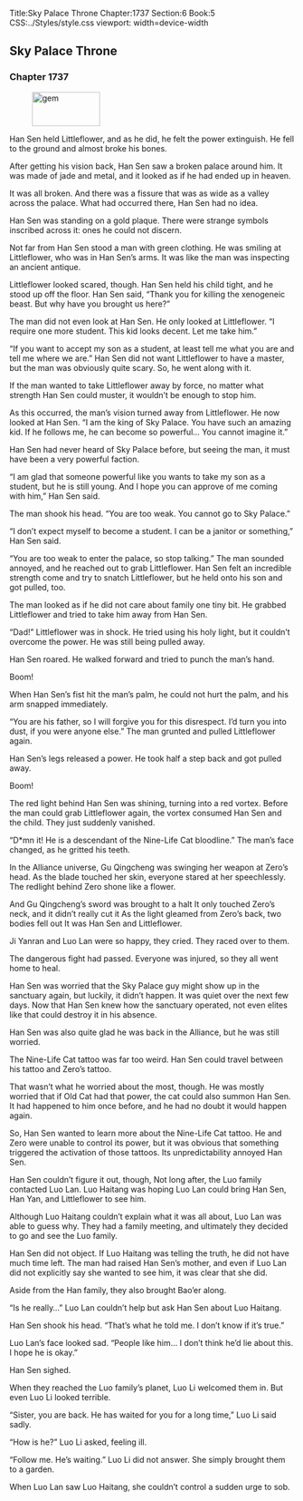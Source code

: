 Title:Sky Palace Throne 
Chapter:1737 
Section:6 
Book:5 
CSS:../Styles/style.css 
viewport: width=device-width
  
## Sky Palace Throne
### Chapter 1737 
<figure>
	<img src="../Images/gem.gif" alt="gem" id="gem" width="120" height="60" />
</figure>
  

  
  Han Sen held Littleflower, and as he did, he felt the power extinguish. He fell to the ground and almost broke his bones.

After getting his vision back, Han Sen saw a broken palace around him. It was made of jade and metal, and it looked as if he had ended up in heaven.

It was all broken. And there was a fissure that was as wide as a valley across the palace. What had occurred there, Han Sen had no idea.

Han Sen was standing on a gold plaque. There were strange symbols inscribed across it: ones he could not discern.

Not far from Han Sen stood a man with green clothing. He was smiling at Littleflower, who was in Han Sen’s arms. It was like the man was inspecting an ancient antique.

Littleflower looked scared, though. Han Sen held his child tight, and he stood up off the floor. Han Sen said, “Thank you for killing the xenogeneic beast. But why have you brought us here?”

The man did not even look at Han Sen. He only looked at Littleflower. “I require one more student. This kid looks decent. Let me take him.”

“If you want to accept my son as a student, at least tell me what you are and tell me where we are.” Han Sen did not want Littleflower to have a master, but the man was obviously quite scary. So, he went along with it.

If the man wanted to take Littleflower away by force, no matter what strength Han Sen could muster, it wouldn’t be enough to stop him.

As this occurred, the man’s vision turned away from Littleflower. He now looked at Han Sen. “I am the king of Sky Palace. You have such an amazing kid. If he follows me, he can become so powerful… You cannot imagine it.”

Han Sen had never heard of Sky Palace before, but seeing the man, it must have been a very powerful faction.

“I am glad that someone powerful like you wants to take my son as a student, but he is still young. And I hope you can approve of me coming with him,” Han Sen said.

The man shook his head. “You are too weak. You cannot go to Sky Palace.”

“I don’t expect myself to become a student. I can be a janitor or something,” Han Sen said.

“You are too weak to enter the palace, so stop talking.” The man sounded annoyed, and he reached out to grab Littleflower. Han Sen felt an incredible strength come and try to snatch Littleflower, but he held onto his son and got pulled, too.

The man looked as if he did not care about family one tiny bit. He grabbed Littleflower and tried to take him away from Han Sen.

“Dad!” Littleflower was in shock. He tried using his holy light, but it couldn’t overcome the power. He was still being pulled away.

Han Sen roared. He walked forward and tried to punch the man’s hand.

Boom!

When Han Sen’s fist hit the man’s palm, he could not hurt the palm, and his arm snapped immediately.

“You are his father, so I will forgive you for this disrespect. I’d turn you into dust, if you were anyone else.” The man grunted and pulled Littleflower again.

Han Sen’s legs released a power. He took half a step back and got pulled away.

Boom!

The red light behind Han Sen was shining, turning into a red vortex. Before the man could grab Littleflower again, the vortex consumed Han Sen and the child. They just suddenly vanished.

“D*mn it! He is a descendant of the Nine-Life Cat bloodline.” The man’s face changed, as he gritted his teeth.

In the Alliance universe, Gu Qingcheng was swinging her weapon at Zero’s head. As the blade touched her skin, everyone stared at her speechlessly. The redlight behind Zero shone like a flower.

And Gu Qingcheng’s sword was brought to a halt It only touched Zero’s neck, and it didn’t really cut it As the light gleamed from Zero’s back, two bodies fell out It was Han Sen and Littleflower.

Ji Yanran and Luo Lan were so happy, they cried. They raced over to them.

The dangerous fight had passed. Everyone was injured, so they all went home to heal.

Han Sen was worried that the Sky Palace guy might show up in the sanctuary again, but luckily, it didn’t happen. It was quiet over the next few days. Now that Han Sen knew how the sanctuary operated, not even elites like that could destroy it in his absence.

Han Sen was also quite glad he was back in the Alliance, but he was still worried.

The Nine-Life Cat tattoo was far too weird. Han Sen could travel between his tattoo and Zero’s tattoo.

That wasn’t what he worried about the most, though. He was mostly worried that if Old Cat had that power, the cat could also summon Han Sen. It had happened to him once before, and he had no doubt it would happen again.

So, Han Sen wanted to learn more about the Nine-Life Cat tattoo. He and Zero were unable to control its power, but it was obvious that something triggered the activation of those tattoos. Its unpredictability annoyed Han Sen.

Han Sen couldn’t figure it out, though, Not long after, the Luo family contacted Luo Lan. Luo Haitang was hoping Luo Lan could bring Han Sen, Han Yan, and Littleflower to see him.

Although Luo Haitang couldn’t explain what it was all about, Luo Lan was able to guess why. They had a family meeting, and ultimately they decided to go and see the Luo family.

Han Sen did not object. If Luo Haitang was telling the truth, he did not have much time left. The man had raised Han Sen’s mother, and even if Luo Lan did not explicitly say she wanted to see him, it was clear that she did.

Aside from the Han family, they also brought Bao’er along.

“Is he really…” Luo Lan couldn’t help but ask Han Sen about Luo Haitang.

Han Sen shook his head. “That’s what he told me. I don’t know if it’s true.”

Luo Lan’s face looked sad. “People like him… I don’t think he’d lie about this. I hope he is okay.”

Han Sen sighed.

When they reached the Luo family’s planet, Luo Li welcomed them in. But even Luo Li looked terrible.

“Sister, you are back. He has waited for you for a long time,” Luo Li said sadly.

“How is he?” Luo Li asked, feeling ill.

“Follow me. He’s waiting.” Luo Li did not answer. She simply brought them to a garden.

When Luo Lan saw Luo Haitang, she couldn’t control a sudden urge to sob.

